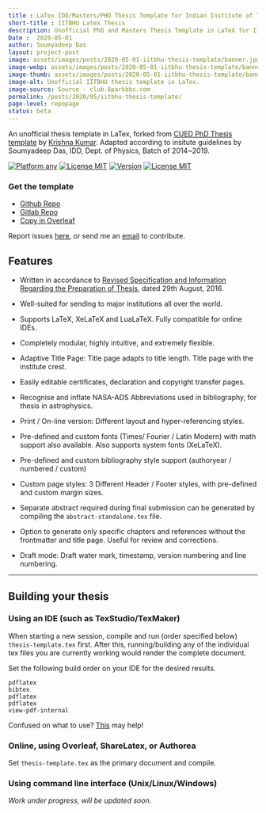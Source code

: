 ```yaml
---
title : LaTex IDD/Masters/PHD Thesis Template for Indian Institute of Technology (BHU) Varanasi 
short-title : IITBHU Latex Thesis
description: Unofficial PhD and Masters Thesis Template in LaTeX for IIT-BHU Varanasi. Forked from CUED PhD Thesis template by Soumyadeep Das according to insitute guidelines.
Date :  2020-05-01
author: Soumyadeep Das
layout: project-post
image: assets/images/posts/2020-05-01-iitbhu-thesis-template/banner.jpg
image-webp: assets/images/posts/2020-05-01-iitbhu-thesis-template/banner.webp
image-thumb: assets/images/posts/2020-05-01-iitbhu-thesis-template/banner-thumb.jpg
image-alt: Unofficial IITBHU thesis template in LaTex.
image-source: Source - club.6parkbbs.com
permalink: /posts/2020/05/iitbhu-thesis-template/
page-level: repopage
status: beta 
---
```

 
An unofficial thesis template in LaTex, forked from [CUED PhD Thesis template](https://github.com/kks32/phd-thesis-template) by [Krishna Kumar](https://github.com/kks32). Adapted according to insitute guidelines by Soumyadeep Das, IDD, Dept. of Physics, Batch of 2014~2019.


<!---
[![Build Status](https://api.travis-ci.org/thephoenix01/thesis-template-iitbhu.svg)](https://travis-ci.org/thephoenix01/thesis-template-iitbhu)
-->
[![Platform any](https://img.shields.io/badge/platform-any-brightgreen.svg)](https://github.com/thephoenix01/thesis-template-iitbhu)
[![License MIT](https://img.shields.io/badge/environment-LaTeX-blue.svg)](https://tex.stackexchange.com/)
[![Version](http://img.shields.io/badge/version-1.1-yellow.svg)](https://github.com/thephoenix01/thesis-template-iitbhu/releases/latest)
[![License MIT](http://img.shields.io/badge/license-MIT-red.svg)](license.md)

### Get the template

<ul class="actions">
    <li><a href="https://github.com/thephoenix01/thesis-template-iitbhu" class="button special icon fa-github">Github Repo</a></li>
    <li><a href="https://gitlab.com/thephoenix01/thesis-template-iitbhu" class="button  icon fa-gitlab">Gitlab Repo</a></li>
    <li><a href="https://www.overleaf.com/read/qpdsntyhnhtq" class="button  special icon-ai ai-overleaf">Copy in Overleaf</a></li>
</ul>

Report issues [here](https://github.com/thephoenix01/thesis-template-iitbhu/issues), or send me an [email](mailto:soumyadeep.das.phy14@iitbhu.ac.in?subject=[GitHub]%20IIT%20BHU%20Thesis) to contribute.

## Features

*   Written in accordance to [Revised Specification and Information Regarding the Preparation of Thesis](https://repo.iitbhu.ac.in/db/2016/ir-2016-390/Specification%20and%20information%20regarding%20the%20preparation%20of%20thesis.pdf), dated 29th August, 2016.

*   Well-suited for sending to major institutions all over the world.

*   Supports LaTeX, XeLaTeX and LuaLaTeX. Fully compatible for online IDEs.

*   Completely modular, highly intuitive, and extremely flexible.

*   Adaptive Title Page: Title page adapts to title length. Title page with the institute crest.

*   Easily editable certificates, declaration and copyright transfer pages.

*   Recognise and inflate NASA-ADS Abbreviations used in bibliography, for thesis in astrophysics.

*   Print / On-line version: Different layout and hyper-referencing styles.

*   Pre-defined and custom fonts (Times/ Fourier / Latin Modern) with math support also available. Also supports system fonts (XeLaTeX).

*   Pre-defined and custom bibliography style support (authoryear / numbered / custom)

*   Custom page styles: 3 Different Header / Footer styles, with pre-defined and custom margin sizes.

*   Separate abstract required during final submission can be generated by compiling the `abstract-standalone.tex` file.

*   Option to generate only specific chapters and references without the frontmatter and title page. Useful for review and corrections.

*   Draft mode: Draft water mark, timestamp, version numbering and line numbering.

--------------------------------------------------------------------------------

## Building your thesis

### Using an IDE (such as TexStudio/TexMaker)

When starting a new session, compile and run (order specified below) `thesis-template.tex` first. After this, running/building any of the individual tex files you are currently working would render the complete document.

Set the following build order on your IDE for the desired results.

    pdflatex
    bibtex
    pdflatex
    pdflatex
    view-pdf-internal

Confused on what to use? [This](https://tex.stackexchange.com/questions/339/latex-editors-ideshttps://tex.stackexchange.com/questions/339/latex-editors-ides) may help!

### Online, using Overleaf, ShareLatex, or Authorea

Set `thesis-template.tex` as the primary document and compile.

### Using command line interface (Unix/Linux/Windows)

*Work under progress, will be updated soon.*
